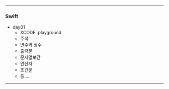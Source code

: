 ***

### Swift 
* day01
  + XCODE .playground
  + 주석
  + 변수와 상수
  + 출력문
  + 문자열보간
  + 연산자
  + 조건문
  + 등....




***
